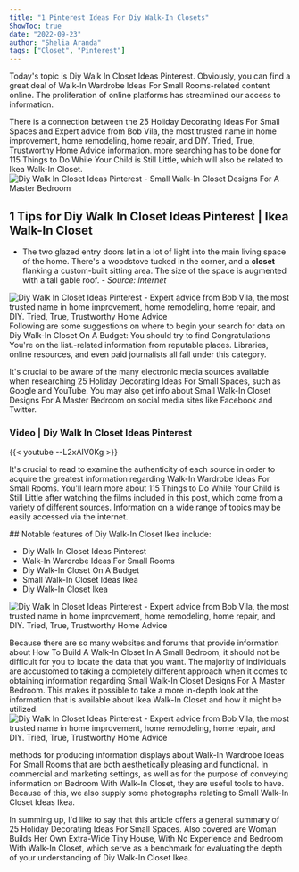 ```yaml
---
title: "1 Pinterest Ideas For Diy Walk-In Closets"
ShowToc: true 
date: "2022-09-23"
author: "Shelia Aranda" 
tags: ["Closet", "Pinterest"]
---
```


Today's topic is Diy Walk In Closet Ideas Pinterest. Obviously, you can find a great deal of Walk-In Wardrobe Ideas For Small Rooms-related content online. The proliferation of online platforms has streamlined our access to information.

There is a connection between the 25 Holiday Decorating Ideas For Small Spaces and Expert advice from Bob Vila, the most trusted name in home improvement, home remodeling, home repair, and DIY.
Tried, True, Trustworthy Home Advice information. more searching has to be done for 115 Things to Do While Your Child is Still Little, which will also be related to Ikea Walk-In Closet.
<img loading="lazy" src="http://nextluxury.com/wp-content/uploads/rustic-mens-sliding-barn-door-walk-in-closet.jpg" onerror="this.onerror=null;this.src='https://blogger.googleusercontent.com/img/a/AVvXsEhe7F7TRXHtjiKvHb5vS7DmnxvpHiDyoYyYvm1nHB3Qp2_w3BnM6A2eq4v7FYxCC9bfZt3a9vIMtAYEKUiaDQbHMg-ViyGmRIj39MLp0bGFfgfYw1Dc9q_H-T0wiTm3l0Uq42dETrN9eC8aGJ9_IORZsxST1AcLR7np1koOfcc7tnHa4S8Mwz_xD9d0=s16000';" alt="Diy Walk In Closet Ideas Pinterest - Small Walk-In Closet Designs For A Master Bedroom" >

## 1 Tips for Diy Walk In Closet Ideas Pinterest | Ikea Walk-In Closet
-   The two glazed entry doors let in a lot of light into the main living space of the home. There's a woodstove tucked in the corner, and a **closet** flanking a custom-built sitting area. The size of the space is augmented with a tall gable roof. - <cite>Source: Internet</cite>


<img loading="lazy" src="https://i.pinimg.com/736x/3b/63/51/3b6351be41318f528126565941529fe3.jpg" onerror="this.onerror=null;this.src='https://blogger.googleusercontent.com/img/a/AVvXsEhe7F7TRXHtjiKvHb5vS7DmnxvpHiDyoYyYvm1nHB3Qp2_w3BnM6A2eq4v7FYxCC9bfZt3a9vIMtAYEKUiaDQbHMg-ViyGmRIj39MLp0bGFfgfYw1Dc9q_H-T0wiTm3l0Uq42dETrN9eC8aGJ9_IORZsxST1AcLR7np1koOfcc7tnHa4S8Mwz_xD9d0=s16000';" alt="Diy Walk In Closet Ideas Pinterest - Expert advice from Bob Vila, the most trusted name in home improvement, home remodeling, home repair, and DIY.
Tried, True, Trustworthy Home Advice" >
Following are some suggestions on where to begin your search for data on Diy Walk-In Closet On A Budget:
You should try to find Congratulations
              You're on the list.-related information from reputable places. Libraries, online resources, and even paid journalists all fall under this category.

It's crucial to be aware of the many electronic media sources available when researching 25 Holiday Decorating Ideas For Small Spaces, such as Google and YouTube. You may also get info about Small Walk-In Closet Designs For A Master Bedroom on social media sites like Facebook and Twitter.

### Video | Diy Walk In Closet Ideas Pinterest
{{< youtube --L2xAIV0Kg >}} 


It's crucial to read to examine the authenticity of each source in order to acquire the greatest information regarding Walk-In Wardrobe Ideas For Small Rooms.
You'll learn more about 115 Things to Do While Your Child is Still Little after watching the films included in this post, which come from a variety of different sources. Information on a wide range of topics may be easily accessed via the internet.
<script async="async" data-cfasync="false" src="//normallydemandedalter.com/fe63df3c5408708b15d8dc3d9b206b31/invoke.js"></script>
<div id="container-fe63df3c5408708b15d8dc3d9b206b31"></div>
## Notable features of Diy Walk-In Closet Ikea include:

- Diy Walk In Closet Ideas Pinterest
- Walk-In Wardrobe Ideas For Small Rooms
- Diy Walk-In Closet On A Budget
- Small Walk-In Closet Ideas Ikea
- Diy Walk-In Closet Ikea

 <img loading="lazy" src="http://diytotry.com/wp-content/uploads/2015/11/Pallet-Christmas-Tree13.jpg" onerror="this.onerror=null;this.src='https://blogger.googleusercontent.com/img/a/AVvXsEhe7F7TRXHtjiKvHb5vS7DmnxvpHiDyoYyYvm1nHB3Qp2_w3BnM6A2eq4v7FYxCC9bfZt3a9vIMtAYEKUiaDQbHMg-ViyGmRIj39MLp0bGFfgfYw1Dc9q_H-T0wiTm3l0Uq42dETrN9eC8aGJ9_IORZsxST1AcLR7np1koOfcc7tnHa4S8Mwz_xD9d0=s16000';" alt="Diy Walk In Closet Ideas Pinterest - Expert advice from Bob Vila, the most trusted name in home improvement, home remodeling, home repair, and DIY.
Tried, True, Trustworthy Home Advice" >

Because there are so many websites and forums that provide information about How To Build A Walk-In Closet In A Small Bedroom, it should not be difficult for you to locate the data that you want.
The majority of individuals are accustomed to taking a completely different approach when it comes to obtaining information regarding Small Walk-In Closet Designs For A Master Bedroom. This makes it possible to take a more in-depth look at the information that is available about Ikea Walk-In Closet and how it might be utilized.
<img loading="lazy" src="https://www.blurmark.com/wp-content/uploads/2017/02/Walk-in-Shower-Design-3.jpg" onerror="this.onerror=null;this.src='https://blogger.googleusercontent.com/img/a/AVvXsEhe7F7TRXHtjiKvHb5vS7DmnxvpHiDyoYyYvm1nHB3Qp2_w3BnM6A2eq4v7FYxCC9bfZt3a9vIMtAYEKUiaDQbHMg-ViyGmRIj39MLp0bGFfgfYw1Dc9q_H-T0wiTm3l0Uq42dETrN9eC8aGJ9_IORZsxST1AcLR7np1koOfcc7tnHa4S8Mwz_xD9d0=s16000';" alt="Diy Walk In Closet Ideas Pinterest - Expert advice from Bob Vila, the most trusted name in home improvement, home remodeling, home repair, and DIY.
Tried, True, Trustworthy Home Advice" >

methods for producing information displays about Walk-In Wardrobe Ideas For Small Rooms that are both aesthetically pleasing and functional. In commercial and marketing settings, as well as for the purpose of conveying information on Bedroom With Walk-In Closet, they are useful tools to have. Because of this, we also supply some photographs relating to Small Walk-In Closet Ideas Ikea.

In summing up, I'd like to say that this article offers a general summary of 25 Holiday Decorating Ideas For Small Spaces. Also covered are Woman Builds Her Own Extra-Wide Tiny House, With No Experience and Bedroom With Walk-In Closet, which serve as a benchmark for evaluating the depth of your understanding of Diy Walk-In Closet Ikea.
	

